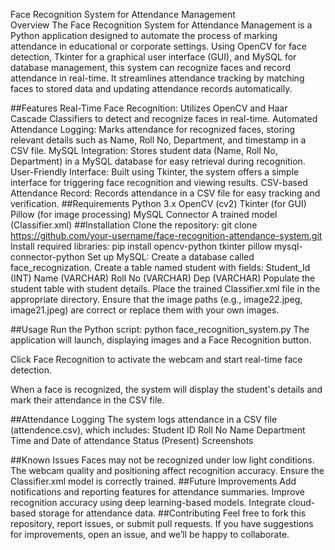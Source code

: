 Face Recognition System for Attendance Management	
Overview
The Face Recognition System for Attendance Management is a Python application designed to automate the process of marking attendance in educational or corporate settings. Using OpenCV for face detection, Tkinter for a graphical user interface (GUI), and MySQL for database management, this system can recognize faces and record attendance in real-time. It streamlines attendance tracking by matching faces to stored data and updating attendance records automatically.

##Features
Real-Time Face Recognition: Utilizes OpenCV and Haar Cascade Classifiers to detect and recognize faces in real-time.
Automated Attendance Logging: Marks attendance for recognized faces, storing relevant details such as Name, Roll No, Department, and timestamp in a CSV file.
MySQL Integration: Stores student data (Name, Roll No, Department) in a MySQL database for easy retrieval during recognition.
User-Friendly Interface: Built using Tkinter, the system offers a simple interface for triggering face recognition and viewing results.
CSV-based Attendance Record: Records attendance in a CSV file for easy tracking and verification.
##Requirements
Python 3.x
OpenCV (cv2)
Tkinter (for GUI)
Pillow (for image processing)
MySQL Connector
A trained model (Classifier.xml)
##Installation
Clone the repository:
    git clone https://github.com/your-username/face-recognition-attendance-system.git
Install required libraries:
    pip install opencv-python tkinter pillow mysql-connector-python
Set up MySQL:
Create a database called face_recognization.
Create a table named student with fields:
Student_Id (INT)
Name (VARCHAR)
Roll No (VARCHAR)
Dep (VARCHAR)
Populate the student table with student details.
Place the trained Classifier.xml file in the appropriate directory.
Ensure that the image paths (e.g., image22.jpeg, image21.jpeg) are correct or replace them with your own images.

##Usage
Run the Python script:
python face_recognition_system.py
The application will launch, displaying images and a Face Recognition button.

Click Face Recognition to activate the webcam and start real-time face detection.

When a face is recognized, the system will display the student's details and mark their attendance in the CSV file.

##Attendance Logging
The system logs attendance in a CSV file (attendence.csv), which includes:
Student ID
Roll No
Name
Department
Time and Date of attendance
Status (Present)
Screenshots

##Known Issues
Faces may not be recognized under low light conditions.
The webcam quality and positioning affect recognition accuracy.
Ensure the Classifier.xml model is correctly trained.
##Future Improvements
Add notifications and reporting features for attendance summaries.
Improve recognition accuracy using deep learning-based models.
Integrate cloud-based storage for attendance data.
##Contributing
Feel free to fork this repository, report issues, or submit pull requests. If you have suggestions for improvements, open an issue, and we’ll be happy to collaborate.

